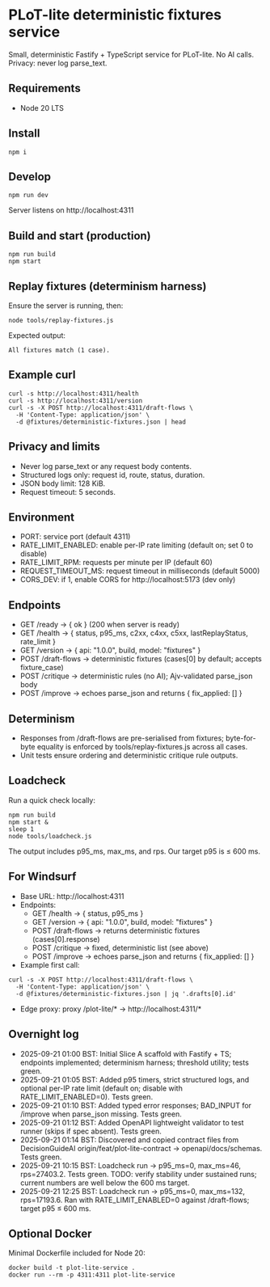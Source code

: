 # PLoT-lite deterministic fixtures service

Small, deterministic Fastify + TypeScript service for PLoT-lite. No AI calls. Privacy: never log parse_text.

## Requirements
- Node 20 LTS

## Install

```
npm i
```

## Develop

```
npm run dev
```

Server listens on http://localhost:4311

## Build and start (production)

```
npm run build
npm start
```

## Replay fixtures (determinism harness)

Ensure the server is running, then:

```
node tools/replay-fixtures.js
```

Expected output:

```
All fixtures match (1 case).
```

## Example curl

```
curl -s http://localhost:4311/health
curl -s http://localhost:4311/version
curl -s -X POST http://localhost:4311/draft-flows \
  -H 'Content-Type: application/json' \
  -d @fixtures/deterministic-fixtures.json | head
```

## Privacy and limits
- Never log parse_text or any request body contents.
- Structured logs only: request id, route, status, duration.
- JSON body limit: 128 KiB.
- Request timeout: 5 seconds.

## Environment

- PORT: service port (default 4311)
- RATE_LIMIT_ENABLED: enable per-IP rate limiting (default on; set 0 to disable)
- RATE_LIMIT_RPM: requests per minute per IP (default 60)
- REQUEST_TIMEOUT_MS: request timeout in milliseconds (default 5000)
- CORS_DEV: if 1, enable CORS for http://localhost:5173 (dev only)

## Endpoints

- GET /ready → { ok } (200 when server is ready)
- GET /health → { status, p95_ms, c2xx, c4xx, c5xx, lastReplayStatus, rate_limit }
- GET /version → { api: "1.0.0", build, model: "fixtures" }
- POST /draft-flows → deterministic fixtures (cases[0] by default; accepts fixture_case)
- POST /critique → deterministic rules (no AI); Ajv-validated parse_json body
- POST /improve → echoes parse_json and returns { fix_applied: [] }

## Determinism

- Responses from /draft-flows are pre-serialised from fixtures; byte-for-byte equality is enforced by tools/replay-fixtures.js across all cases.
- Unit tests ensure ordering and deterministic critique rule outputs.

## Loadcheck

Run a quick check locally:

```
npm run build
npm start &
sleep 1
node tools/loadcheck.js
```

The output includes p95_ms, max_ms, and rps. Our target p95 is ≤ 600 ms.

## For Windsurf

- Base URL: http://localhost:4311
- Endpoints:
  - GET /health → { status, p95_ms }
  - GET /version → { api: "1.0.0", build, model: "fixtures" }
  - POST /draft-flows → returns deterministic fixtures (cases[0].response)
  - POST /critique → fixed, deterministic list (see above)
  - POST /improve → echoes parse_json and returns { fix_applied: [] }
- Example first call:

```
curl -s -X POST http://localhost:4311/draft-flows \
  -H 'Content-Type: application/json' \
  -d @fixtures/deterministic-fixtures.json | jq '.drafts[0].id'
```

- Edge proxy: proxy /plot-lite/* → http://localhost:4311/*

## Overnight log

- 2025-09-21 01:00 BST: Initial Slice A scaffold with Fastify + TS; endpoints implemented; determinism harness; threshold utility; tests green.
- 2025-09-21 01:05 BST: Added p95 timers, strict structured logs, and optional per-IP rate limit (default on; disable with RATE_LIMIT_ENABLED=0). Tests green.
- 2025-09-21 01:10 BST: Added typed error responses; BAD_INPUT for /improve when parse_json missing. Tests green.
- 2025-09-21 01:12 BST: Added OpenAPI lightweight validator to test runner (skips if spec absent). Tests green.
- 2025-09-21 01:14 BST: Discovered and copied contract files from DecisionGuideAI origin/feat/plot-lite-contract → openapi/docs/schemas. Tests green.
- 2025-09-21 10:15 BST: Loadcheck run → p95_ms=0, max_ms=46, rps=27403.2. Tests green. TODO: verify stability under sustained runs; current numbers are well below the 600 ms target.
- 2025-09-21 12:25 BST: Loadcheck run → p95_ms=0, max_ms=132, rps=17193.6. Ran with RATE_LIMIT_ENABLED=0 against /draft-flows; target p95 ≤ 600 ms.

## Optional Docker
Minimal Dockerfile included for Node 20:

```
docker build -t plot-lite-service .
docker run --rm -p 4311:4311 plot-lite-service
```
